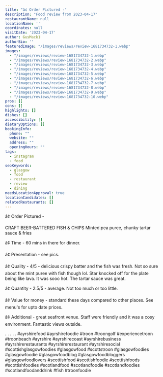 ```yaml
---
title: "â¢ Order Pictured -"
description: "Food review from 2023-04-17"
restaurantName: null
locationName: ''
coordinates: null
visitDate: '2023-04-17'
author: GusMack1
authorBio: ''
featuredImage: "/images/reviews/review-1681734732-1.webp"
images:
  - "/images/reviews/review-1681734732-1.webp"
  - "/images/reviews/review-1681734732-2.webp"
  - "/images/reviews/review-1681734732-3.webp"
  - "/images/reviews/review-1681734732-4.webp"
  - "/images/reviews/review-1681734732-5.webp"
  - "/images/reviews/review-1681734732-6.webp"
  - "/images/reviews/review-1681734732-7.webp"
  - "/images/reviews/review-1681734732-8.webp"
  - "/images/reviews/review-1681734732-9.webp"
  - "/images/reviews/review-1681734732-10.webp"
pros: []
cons: []
highlights: []
dishes: []
accessibility: []
dietaryOptions: []
bookingInfo:
  phone: ""
  website: ""
  address: ""
  openingHours: ""
tags:
  - instagram
  - food
seoKeywords:
  - glasgow
  - food
  - restaurant
  - review
  - dining
needsLocationApproval: true
locationCandidates: []
relatedRestaurants: []
---
```


â¢ Order Pictured - 

CRAFT BEER-BATTERED FISH & CHIPS
Minted pea puree, chunky tartar sauce & fries

â¢ Time - 60 mins in there for dinner.

â¢ Presentation - see pics.

â¢ Quality - 4/5 - delicious crispy batter and the fish was fresh. Not so sure about the mint puree with fish though lol. Star knocked off for the plate being like lava. It was sooo hot. The tartar sauce was great.

â¢ Quantity - 2.5/5 - average. Not too much or too little.

â¢ Value for money - standard these days compared to other places. See menu's for upto date prices.

â¢ Additional - great seafront venue. Staff were friendly and it was a cosy environment. Fantastic views outside.

.
.
.
.
.
#ayrshirefood #ayrshirefoodie #troon #troongolf #experiencetroon #troonbeach #ayrshire #ayrshirecoast #ayrshirebusiness #ayrshirerestaurants #ayrshirerestaurant #ayrshiresocial #scottishglasgowfoodies #glasgowfood #scottstroon #glasgowfoodies #glasgowfoodie #glasgowfoodblog #glasgowfoodbloggers #glasgowfoodlovers #scottishfood #scottishfoodie #scottishfoods #scottishfoodies #scotlandfood #scotlandfoodie #scotlandfoodies #scotlandfoodanddrink #fish #troonfoodie